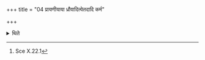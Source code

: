 +++
title = "04 प्रायणीयाया ध्रौवादित्येतदादि कर्म"

+++

<details><summary>थिते</summary>

4. (The Adhvaryu) begins the work with the remaining) ghee in the Dhruvā (-ladle) in the Prāyaṇīya-(offering)[^1] etc.  

[^1]: Sce X.22.1 
</details>
